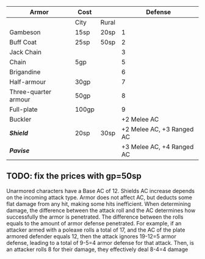 | Armor                | Cost  |       | Defense                   |
| -------------------- | ----- | ----- | ------------------------- |
|                      | City  | Rural |                           |
| Gambeson             | 15sp  | 20sp  | 1                         |
| Buff Coat            | 25sp  | 50sp  | 2                         |
| Jack Chain           |       |       | 3                         |
| Chain                | 5gp   |       | 5                         |
| Brigandine           |       |       | 6                         |
| Half-armour          | 30gp  |       | 7                         |
| Three-quarter armour | 50gp  |       | 8                         |
| Full-plate           | 100gp |       | 9                         |
| Buckler              |       |       | +2 Melee AC               |
| ***Shield***         | 20sp  | 30sp  | +2 Melee AC, +3 Ranged AC |
| ***Pavise***         |       |       | +3 Melee AC, +4 Ranged AC |
## TODO: fix the prices with gp=50sp
Unarmored characters have a Base AC of 12. Shields AC increase depends on the incoming attack type. Armor does not affect AC, but deducts some flat damage from any hit, making some hits inefficient. When determining damage, the difference between the attack roll and the AC determines how successfully the armor is penetrated. The difference between the rolls equals to the amount of armor defense penetrated.
For example, if an attacker armed with a poleaxe rolls a total of 17, and the AC of the plate armored defender equals 12, then the attack ignores 19-12=5 armor defense, leading to a total of 9-5=4 armor defense for that attack. Then, is an attacker rolls 8 for their damage, they effectively deal 8-4=4 damage